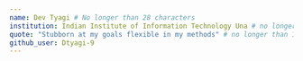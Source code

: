 ```yaml
---
name: Dev Tyagi # No longer than 28 characters
institution: Indian Institute of Information Technology Una # no longer than 58 characters
quote: "Stubborn at my goals flexible in my methods" # no longer than 100 characters, avoid using quotes(") to guarantee the format remains the same.
github_user: Dtyagi-9
---
```

